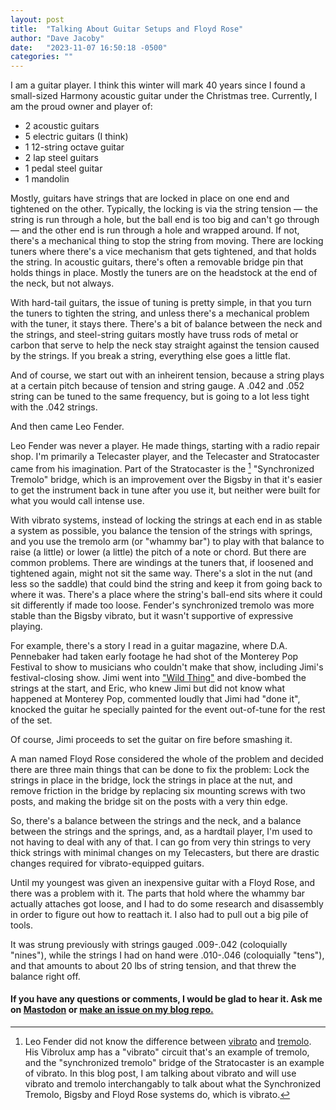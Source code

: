 ```yaml
---
layout: post
title:  "Talking About Guitar Setups and Floyd Rose"
author: "Dave Jacoby"
date:   "2023-11-07 16:50:18 -0500"
categories: ""
---
```


I am a guitar player. I think this winter will mark 40 years since I found a small-sized Harmony acoustic guitar under the Christmas tree. Currently, I am the proud owner and player of:

* 2 acoustic guitars
* 5 electric guitars (I think)
* 1 12-string octave guitar
* 2 lap steel guitars
* 1 pedal steel guitar
* 1 mandolin

Mostly, guitars have strings that are locked in place on one end and tightened on the other. Typically, the locking is via the string tension — the string is run through a hole, but the ball end is too big and can't go through — and the other end is run through a hole and wrapped around. If not, there's a mechanical thing to stop the string from moving. There are locking tuners where there's a vice mechanism that gets tightened, and that holds the string. In acoustic guitars, there's often a removable bridge pin that holds things in place. Mostly the tuners are on the headstock at the end of the neck, but not always.

With hard-tail guitars, the issue of tuning is pretty simple, in that you turn the tuners to tighten the string, and unless there's a mechanical problem with the tuner, it stays there. There's a bit of balance between the neck and the strings, and steel-string guitars mostly have truss rods of metal or carbon that serve to help the neck stay straight against the tension caused by the strings. If you break a string, everything else goes a little flat.

And of course, we start out with an inheirent tension, because a string plays at a certain pitch because of tension and string gauge. A .042 and .052 string can be tuned to the same frequency, but is going to a lot less tight with the .042 strings.

And then came Leo Fender.

Leo Fender was never a player. He made things, starting with a radio repair shop. I'm primarily a Telecaster player, and the Telecaster and Stratocaster came from his imagination. Part of the Stratocaster is the [^1] "Synchronized Tremolo" bridge, which is an improvement over the Bigsby in that it's easier to get the instrument back in tune after you use it, but neither were built for what you would call intense use.

With vibrato systems, instead of locking the strings at each end in as stable a system as possible, you balance the tension of the strings with springs, and you use the tremolo arm (or "whammy bar") to play with that balance to raise (a little) or lower (a little) the pitch of a note or chord. But there are common problems. There are windings at the tuners that, if loosened and tightened again, might not sit the same way. There's a slot in the nut (and less so the saddle) that could bind the string and keep it from going back to where it was. There's a place where the string's ball-end sits where it could sit differently if made too loose. Fender's synchronized tremolo was more stable than the Bigsby vibrato, but it wasn't supportive of expressive playing.

For example, there's a story I read in a guitar magazine, where D.A. Pennebaker had taken early footage he had shot of the Monterey Pop Festival to show to musicians who couldn't make that show, including Jimi's festival-closing show. Jimi went into ["Wild Thing"](https://www.youtube.com/watch?v=xVN8_7wVSG0) and dive-bombed the strings at the start, and Eric, who knew Jimi but did not know what happened at Monterey Pop, commented loudly that Jimi had "done it", knocked the guitar he specially painted for the event out-of-tune for the rest of the set.

Of course, Jimi proceeds to set the guitar on fire before smashing it.

A man named Floyd Rose considered the whole of the problem and decided there are three main things that can be done to fix the problem: Lock the strings in place in the bridge, lock the strings in place at the nut, and remove friction in the bridge by replacing six mounting screws with two posts, and making the bridge sit on the posts with a very thin edge.

So, there's a balance between the strings and the neck, and a balance between the strings and the springs, and, as a hardtail player, I'm used to not having to deal with any of that. I can go from very thin strings to very thick strings with minimal changes on my Telecasters, but there are drastic changes required for vibrato-equipped guitars.

Until my youngest was given an inexpensive guitar with a Floyd Rose, and there was a problem with it. The parts that hold where the whammy bar actually attaches got loose, and I had to do some research and disassembly in order to figure out how to reattach it. I also had to pull out a big pile of tools.

It was strung previously with strings gauged .009-.042 (coloquially "nines"), while the strings I had on hand were .010-.046 (coloquially "tens"), and that amounts to about 20 lbs of string tension, and that threw the balance right off. 

[^1]: Leo Fender did not know the difference between [vibrato](https://en.wikipedia.org/wiki/Vibrato) and [tremolo](https://en.wikipedia.org/wiki/Tremolo). His Vibrolux amp has a "vibrato" circuit that's an example of tremolo, and the "synchronized tremolo" bridge of the Stratocaster is an example of vibrato. In this blog post, I am talking about vibrato and will use vibrato and tremolo interchangably to talk about what the Synchronized Tremolo, Bigsby and Floyd Rose systems do, which is vibrato.

#### If you have any questions or comments, I would be glad to hear it. Ask me on [Mastodon](https://mastodon.xyz/@jacobydave) or [make an issue on my blog repo.](https://github.com/jacoby/jacoby.github.io)
